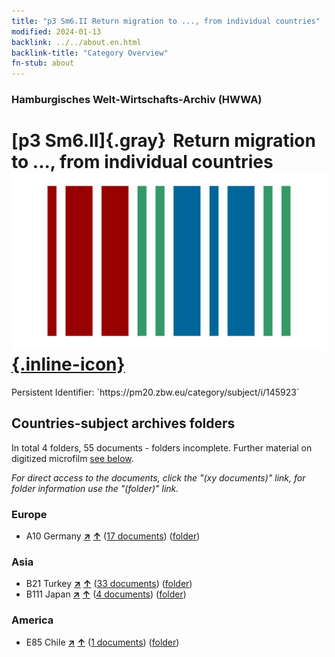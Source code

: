 ```yaml
---
title: "p3 Sm6.II Return migration to ..., from individual countries"
modified: 2024-01-13
backlink: ../../about.en.html
backlink-title: "Category Overview"
fn-stub: about
---
```


### Hamburgisches Welt-Wirtschafts-Archiv (HWWA)

# [p3 Sm6.II]{.gray}&#8201; Return migration to ..., from individual countries &#160; [![Wikidata](/images/Wikidata-logo.svg "Wikidata"){.inline-icon}](http://www.wikidata.org/entity/Q104711352)

<div class="hint">Persistent Identifier: `https://pm20.zbw.eu/category/subject/i/145923`</div>







## Countries-subject archives folders







In total 4 folders, 55 documents - folders incomplete. Further material on digitized microfilm [see below](#filmsections).

_For direct access to the documents, click the "(xy documents)" link, for folder information use the "(folder)" link._



### Europe

- A10 Germany [**&nearr;**](../../../geo/i/126128/about.en.html "Germany (all folders)") [**&uarr;**](../../../geo/about.en.html#A10 "Country category system") (<a href="https://pm20.zbw.eu/iiifview/folder/sh/126128,145923" title="about: Germany : Return migration to ..., from individual countries" target="_blank">17 documents</a>) ([folder](../../../../folder/sh/1261xx/126128/1459xx/145923/about.en.html))

### Asia

- B21 Turkey [**&nearr;**](../../../geo/i/141111/about.en.html "Turkey (all folders)") [**&uarr;**](../../../geo/about.en.html#B21 "Country category system") (<a href="https://pm20.zbw.eu/iiifview/folder/sh/141111,145923" title="about: Turkey : Return migration to ..., from individual countries" target="_blank">33 documents</a>) ([folder](../../../../folder/sh/1411xx/141111/1459xx/145923/about.en.html))
- B111 Japan [**&nearr;**](../../../geo/i/141272/about.en.html "Japan (all folders)") [**&uarr;**](../../../geo/about.en.html#B111 "Country category system") (<a href="https://pm20.zbw.eu/iiifview/folder/sh/141272,145923" title="about: Japan : Return migration to ..., from individual countries" target="_blank">4 documents</a>) ([folder](../../../../folder/sh/1412xx/141272/1459xx/145923/about.en.html))

### America

- E85 Chile [**&nearr;**](../../../geo/i/141691/about.en.html "Chile (all folders)") [**&uarr;**](../../../geo/about.en.html#E85 "Country category system") (<a href="https://pm20.zbw.eu/iiifview/folder/sh/141691,145923" title="about: Chile : Return migration to ..., from individual countries" target="_blank">1 documents</a>) ([folder](../../../../folder/sh/1416xx/141691/1459xx/145923/about.en.html))



<a id="filmsections" />














